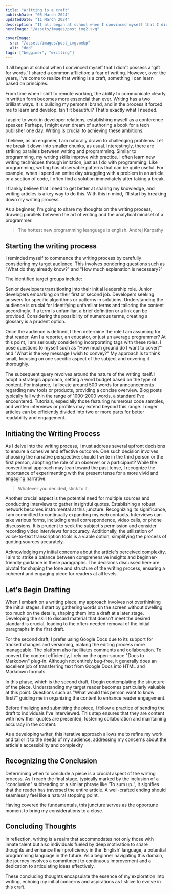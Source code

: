 ```yaml
---
title: "Writting is a craft"
publishDate: "05 March 2024"
updatedDate: "11 March 2024"
description: "It all began at school when I convinced myself that I didn't possess a 'gift for words.' I shared a common affliction: a fear of writing."
heroImage: "/assets/images/post_img2.svg"

coverImage:
  src: "/assets/images/post_img.webp"
  alt: "ddd"
tags: ["begginer", "writting"]
---
```


It all began at school when I convinced myself that I didn't possess a 'gift for words.' I shared a common affliction: a fear of writing. However, over the years, I've come to realize that writing is a craft, something I can learn based on principles.

From time when I shift to remote working, the ability to communicate clearly in written form becomes more essencial than ever. Writing has a two brilliant ways. It is building my personal brand, and in the process it forced me to learn and develop. Isn't it beautiful? That's exactly what I needed.

I aspire to work in developer relations, establishing myself as a conference speaker. Perhaps, I might even dream of authoring a book for a tech publisher one day. Writing is crucial to achieving these ambitions.

I believe, as an engineer, I am naturally drawn to challenging problems. Let me break it down into smaller chunks, as usual. Interestingly, there are striking parallels between writing and programming. Similar to programming, my writing skills improve with practice. I often learn new writing techniques through imitation, just as I do with programming. Like programming, writing has observable patterns that can be quite useful. For example, when I spend an entire day struggling with a problem in an article or a section of code, I often find a solution immediately after taking a break.

I frankly believe that I need to get better at sharing my knowledge, and writing articles is a key way to do this. With this in mind, I'll start by breaking down my writing process.

As a beginner, I'm going to share my thoughts on the writing process, drawing parallels between the art of writing and the analytical mindset of a programmer.

> The hottest new programming leanguage is english.
> Andrej Karpathy

## Starting the writing process

I reminded myself to commence the writing process by carefully considering my target audience. This involves pondering questions such as "What do they already know?" and "How much explanation is necessary?"

The identified target groups include:

Senior developers transitioning into their initial leadership role.
Junior developers embarking on their first or second job.
Developers seeking answers for specific algorithms or patterns in solutions.
Understanding the audience is crucial for identifying unfamiliar terms and tailoring the content accordingly. If a term is unfamiliar, a brief definition or a link can be provided. Considering the possibility of numerous terms, creating a glossary is a prudent option.

Once the audience is defined, I then determine the role I am assuming for that reader. Am I a reporter, an educator, or just an average programmer? At this point, I am seriously considering incorporating tags with these roles. I pose questions to myself such as "How much ground do I want to cover?" and "What is the key message I wish to convey?" My approach is to think small, focusing on one specific aspect of the subject and covering it thoroughly.

The subsequent query revolves around the nature of the writing itself. I adopt a strategic approach, setting a word budget based on the type of content. For instance, I allocate around 500 words for announcements regarding new tools or products, providing a concise overview. Blog posts typically fall within the range of 1000-2000 words, a standard I've encountered. Tutorials, especially those featuring numerous code samples, and written interviews or profiles may extend beyond this range. Longer articles can be efficiently divided into two or more parts for better readability and engagement.

## Initiating the Writing Process

As I delve into the writing process, I must address several upfront decisions to ensure a cohesive and effective outcome. One such decision involves choosing the narrative perspective: should I write in the third person or the first person, adopting the role of an observer or a participant? While the conventional approach may lean toward the past tense, I recognize the importance of experimenting with the present tense for a more vivid and engaging narrative.

> Whatever you decided, stick to it.

Another crucial aspect is the potential need for multiple sources and conducting interviews to gather insightful quotes. Establishing a robust network becomes instrumental at this juncture. Recognizing its significance, I am committed to continually expanding my web contacts. Interviews can take various forms, including email correspondence, video calls, or phone discussions. It is prudent to seek the subject's permission and consider recording video interviews for accuracy. Additionally, the utilization of voice-to-text transcription tools is a viable option, simplifying the process of quoting sources accurately.

Acknowledging my initial concerns about the article's perceived complexity, I aim to strike a balance between comprehensive insights and beginner-friendly guidance in these paragraphs. The decisions discussed here are pivotal for shaping the tone and structure of the writing process, ensuring a coherent and engaging piece for readers at all levels.

## Let's Begin Drafting

When I embark on a writing piece, my approach involves not overthinking the initial stages. I start by gathering words on the screen without dwelling too much on the details, shaping them into a draft at a later stage. Developing the skill to discard material that doesn't meet the desired standard is crucial, leading to the often-needed removal of the initial paragraphs in the first draft.

For the second draft, I prefer using Google Docs due to its support for tracked changes and versioning, making the editing process more manageable. The platform also facilitates comments and collaboration. To convert the content efficiently, I rely on the open-source "Docs to Markdown" plug-in. Although not entirely bug-free, it generally does an excellent job of transferring text from Google Docs into HTML and Markdown formats.

In this phase, which is the second draft, I begin contemplating the structure of the piece. Understanding my target reader becomes particularly valuable at this point. Questions such as "What would this person want to know first?" guiding me in organizing the content to enhance reader engagement.

Before finalizing and submitting the piece, I follow a practice of sending the draft to individuals I've interviewed. This step ensures that they are content with how their quotes are presented, fostering collaboration and maintaining accuracy in the content.

As a developing writer, this iterative approach allows me to refine my work and tailor it to the needs of my audience, addressing my concerns about the article's accessibility and complexity

## Recognizing the Conclusion

Determining when to conclude a piece is a crucial aspect of the writing process. As I reach the final stage, typically marked by the inclusion of a "conclusion" subheading or a similar phrase like 'To sum up..', it signifies that the reader has traversed the entire article. A well-crafted ending should seamlessly feel like a natural stopping point.

Having covered the fundamentals, this juncture serves as the opportune moment to bring my considerations to a close.

## Concluding Thoughts

In reflection, writing is a realm that accommodates not only those with innate talent but also individuals fueled by deep motivation to share thoughts and enhance their proficiency in the 'English' language, a potential programming language in the future. As a beginner navigating this domain, the journey involves a commitment to continuous improvement and a dedication to articulating ideas effectively.

These concluding thoughts encapsulate the essence of my exploration into writing, echoing my initial concerns and aspirations as I strive to evolve in this craft.
